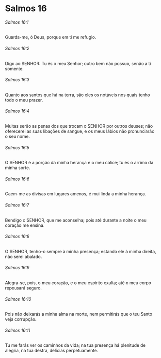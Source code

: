 # Salmos 16

###### Salmos 16:1

Guarda-me, ó Deus, porque em ti me refugio.

###### Salmos 16:2

Digo ao SENHOR: Tu és o meu Senhor; outro bem não possuo, senão a ti somente.

###### Salmos 16:3

Quanto aos santos que há na terra, são eles os notáveis nos quais tenho todo o meu prazer.

###### Salmos 16:4

Muitas serão as penas dos que trocam o SENHOR por outros deuses; não oferecerei as suas libações de sangue, e os meus lábios não pronunciarão o seu nome.

###### Salmos 16:5

O SENHOR é a porção da minha herança e o meu cálice; tu és o arrimo da minha sorte.

###### Salmos 16:6

Caem-me as divisas em lugares amenos, é mui linda a minha herança.

###### Salmos 16:7

Bendigo o SENHOR, que me aconselha; pois até durante a noite o meu coração me ensina.

###### Salmos 16:8

O SENHOR, tenho-o sempre à minha presença; estando ele à minha direita, não serei abalado.

###### Salmos 16:9

Alegra-se, pois, o meu coração, e o meu espírito exulta; até o meu corpo repousará seguro.

###### Salmos 16:10

Pois não deixarás a minha alma na morte, nem permitirás que o teu Santo veja corrupção.

###### Salmos 16:11

Tu me farás ver os caminhos da vida; na tua presença há plenitude de alegria, na tua destra, delícias perpetuamente.

